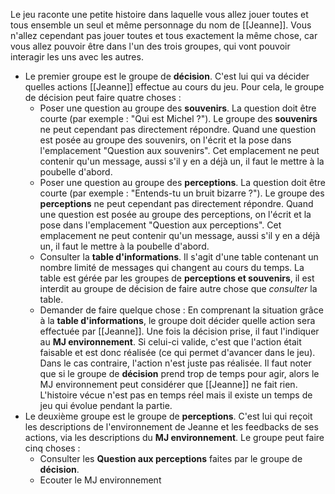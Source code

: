 Le jeu raconte une petite histoire dans laquelle vous allez jouer toutes et tous ensemble un seul et même personnage du nom de [[Jeanne]]. Vous n'allez cependant pas jouer toutes et tous exactement la même chose, car vous allez pouvoir être dans l'un des trois groupes, qui vont pouvoir interagir les uns avec les autres. 

- Le premier groupe est le groupe de **décision**. C'est lui qui va décider quelles actions [[Jeanne]] effectue au cours du jeu. Pour cela, le groupe de décision peut faire quatre choses : 
	- Poser une question au groupe des **souvenirs**. La question doit être courte (par exemple : "Qui est Michel ?"). Le groupe des **souvenirs** ne peut cependant pas directement répondre. Quand une question est posée au groupe des souvenirs, on l'écrit et la pose dans l'emplacement "Question aux souvenirs". Cet emplacement ne peut contenir qu'un message, aussi s'il y en a déjà un, il faut le mettre à la poubelle d'abord.
	- Poser une question au groupe des **perceptions**. La question doit être courte (par exemple : "Entends-tu un bruit bizarre ?"). Le groupe des **perceptions** ne peut cependant pas directement répondre. Quand une question est posée au groupe des perceptions, on l'écrit et la pose dans l'emplacement "Question aux perceptions". Cet emplacement ne peut contenir qu'un message, aussi s'il y en a déjà un, il faut le mettre à la poubelle d'abord.
	- Consulter la **table d'informations**. Il s'agit d'une table contenant un nombre limité de messages qui changent au cours du temps. La table est gérée par les groupes de **perceptions et souvenirs**, il est interdit au groupe de décision de faire autre chose que *consulter* la table.
	- Demander de faire quelque chose : En comprenant la situation grâce à la **table d'informations**, le groupe doit décider quelle action sera effectuée par [[Jeanne]]. Une fois la décision prise, il faut l'indiquer au **MJ environnement**. Si celui-ci valide, c'est que l'action était faisable et est donc réalisée (ce qui permet d'avancer dans le jeu). Dans le cas contraire, l'action n'est juste pas réalisée. Il faut noter que si le groupe de **décision** prend trop de temps pour agir, alors le MJ environnement peut considérer que [[Jeanne]] ne fait rien. L'histoire vécue n'est pas en temps réel mais il existe un temps de jeu qui évolue pendant la partie.
- Le deuxième groupe est le groupe de **perceptions**. C'est lui qui reçoit les descriptions de l'environnement de Jeanne et les feedbacks de ses actions, via les descriptions du **MJ environnement**. Le groupe peut faire cinq choses : 
	- Consulter les **Question aux perceptions** faites par le groupe de **décision**.
	- Ecouter le MJ environnement  